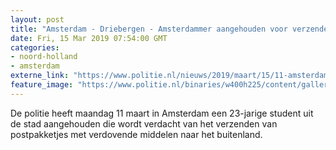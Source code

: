 ```yaml
---
layout: post
title: "Amsterdam - Driebergen - Amsterdammer aangehouden voor verzenden drugspakketjes"
date: Fri, 15 Mar 2019 07:54:00 GMT
categories: 
- noord-holland 
- amsterdam 
externe_link: "https://www.politie.nl/nieuws/2019/maart/15/11-amsterdammer-aangehouden-voor-verzenden-drugspakketjes.html"
feature_image: "https://www.politie.nl/binaries/w400h225/content/gallery/politie/nieuws/2014/oktober/05-amsterdam/xtc_small.jpg"
---
```


De politie heeft maandag 11 maart in Amsterdam een 23-jarige student uit de stad aangehouden die wordt verdacht van het verzenden van postpakketjes met verdovende middelen naar het buitenland.
